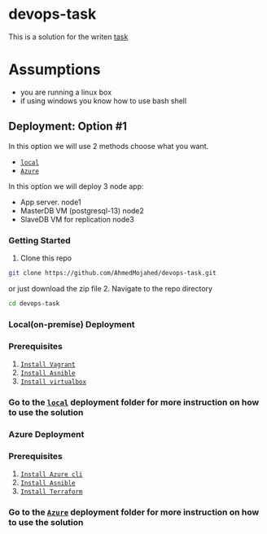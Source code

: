 # devops-task
This is a solution for the writen [task](/DevOps_Challenge.pdf)

# Assumptions
- you are running a linux box
- if using windows you know how to use bash shell

## Deployment: Option #1
In this option we will use 2 methods choose what you want.

- [`local`](/deployment/local/)
- [`Azure`](/deployment/Azure/)

In this option we will deploy 3 node app:
- App server. node1
- MasterDB VM (postgresql-13) node2
- SlaveDB VM for replication node3

### Getting Started

1. Clone this repo
```bash
git clone https://github.com/AhmedMojahed/devops-task.git
```
or just download the zip file
2. Navigate to the repo directory
```bash
cd devops-task
```

### Local(on-premise) Deployment

### Prerequisites
1. [`Install Vagrant`](https://www.vagrantup.com/downloads)
2. [`Install Asnible`](https://docs.ansible.com/ansible/latest/installation_guide/intro_installation.html)
3. [`Install virtualbox`](https://www.virtualbox.org/wiki/Downloads)

### Go to the [`local`](/deployment/local/) deployment folder for more instruction on how to use the solution


### Azure Deployment

### Prerequisites
1. [`Install Azure cli`](https://docs.microsoft.com/en-us/cli/azure/install-azure-cli)
2. [`Install Asnible`](https://docs.ansible.com/ansible/latest/installation_guide/intro_installation.html)
3. [`Install Terraform`](https://www.terraform.io/downloads.html)

### Go to the [`Azure`](/deployment/Azure/) deployment folder for more instruction on how to use the solution


